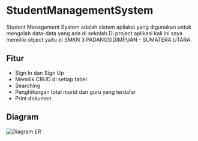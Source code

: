 # StudentManagementSystem

  Student Management System adalah sistem apliaksi yang digunakan untuk mengolah data-data yang ada
  di sekolah.Di project aplikasi kali ini saya memiliki object yaitu di SMKN 3 PADANGSIDIMPUAN - SUMATERA UTARA.

## Fitur
  - Sign In dan Sign Up
  - Memilik CRUD di setiap tabel
  - Searching
  - Penghitungan total murid dan guru yang terdafar
  - Print dokumen

## Diagram
![Diagram ER](/Resource/erd.png)
